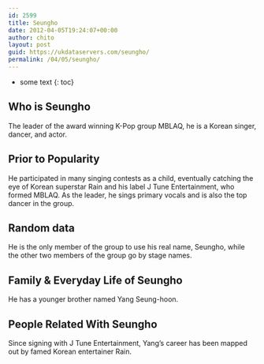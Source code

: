 ```yaml
---
id: 2599
title: Seungho
date: 2012-04-05T19:24:07+00:00
author: chito
layout: post
guid: https://ukdataservers.com/seungho/
permalink: /04/05/seungho/
---
```


* some text
{: toc}
          
          
## Who is  Seungho
                  
                  
                  
The leader of the award winning K-Pop group MBLAQ, he is a Korean singer, dancer, and actor.
                  
                
                
                
## Prior to Popularity 
                  
                  
                  
He participated in many singing contests as a child, eventually catching the eye of Korean superstar Rain and his label J Tune Entertainment, who formed MBLAQ. As the leader, he sings primary vocals and is also the top dancer in the group.
                  
                
                
                
## Random data 
                  
                  
                  
He is the only member of the group to use his real name, Seungho, while the other two members of the group go by stage names.
                  
                
                
                
## Family & Everyday Life of Seungho
                  
                  
                  
He has a younger brother named Yang Seung-hoon.
                  
                
                
                
## People Related With  Seungho
                  
                  
                  
Since signing with J Tune Entertainment, Yang&#8217;s career has been mapped out by famed Korean entertainer Rain.
                  
                
              
            
          
          
          
    
    
  
